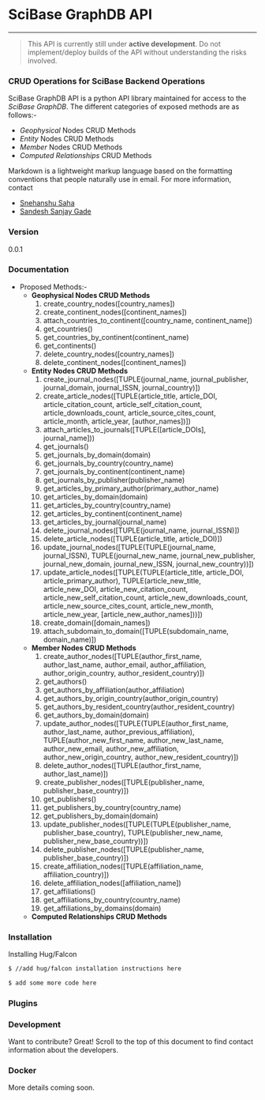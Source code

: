 # SciBase GraphDB API
___
> This API is currently still under **active development**. Do not implement/deploy builds of the API without understanding the risks involved.

### CRUD Operations for SciBase Backend Operations
SciBase GraphDB API is a python API library maintained for access to the *SciBase GraphDB*. The different categories of exposed methods are as follows:-
  - *Geophysical* Nodes CRUD Methods
  - *Entity* Nodes CRUD Methods
  - *Member* Nodes CRUD Methods
  - *Computed Relationships* CRUD Methods

Markdown is a lightweight markup language based on the formatting conventions that people naturally use in email. 
For more information, contact 
  - [Snehanshu Saha]
  - [Sandesh Sanjay Gade]

### Version
0.0.1

### Documentation

+ Proposed Methods:-
  - **Geophysical Nodes CRUD Methods**
    1. create_country_nodes([country_names])
    2. create_continent_nodes([continent_names])
    3. attach_countries_to_continent([country_name, continent_name])
    4. get_countries()
    5. get_countries_by_continent(continent_name)
    6. get_continents()
    7. delete_country_nodes([country_names])
    8. delete_continent_nodes([continent_names])
  - **Entity Nodes CRUD Methods**
    1. create_journal_nodes([TUPLE(journal_name, journal_publisher, journal_domain, journal_ISSN, journal_country)])
    2. create_article_nodes([TUPLE(article_title, article_DOI, article_citation_count, article_self_citation_count, article_downloads_count, article_source_cites_count, article_month, article_year, [author_names])])
    3. attach_articles_to_journals([TUPLE([article_DOIs], journal_name]))
    4. get_journals()
    5. get_journals_by_domain(domain)
    6. get_journals_by_country(country_name)
    7. get_journals_by_continent(continent_name)
    8. get_journals_by_publisher(publisher_name)
    9. get_articles_by_primary_author(primary_author_name)
    10. get_articles_by_domain(domain)
    11. get_articles_by_country(country_name)
    12. get_articles_by_continent(continent_name)
    13.	get_articles_by_journal(journal_name)
	14.	delete_journal_nodes([TUPLE(journal_name, journal_ISSN)])
	15.	delete_article_nodes([TUPLE(article_title, article_DOI)])
	16.	update_journal_nodes([TUPLE(TUPLE(journal_name, journal_ISSN), TUPLE(journal_new_name, journal_new_publisher, journal_new_domain, journal_new_ISSN, journal_new_country))])
	17.	update_article_nodes([TUPLE(TUPLE(article_title, article_DOI, article_primary_author), TUPLE(article_new_title, article_new_DOI, article_new_citation_count, article_new_self_citation_count, article_new_downloads_count, article_new_source_cites_count, article_new_month, article_new_year, [article_new_author_names]))])
	18.	create_domain([domain_names])
	19.	attach_subdomain_to_domain([TUPLE(subdomain_name, domain_name)]) 
  - **Member Nodes CRUD Methods**
    1.	create_author_nodes([TUPLE(author_first_name, author_last_name, author_email, author_affiliation, author_origin_country, author_resident_country)])
	2.	get_authors()
	3.	get_authors_by_affiliation(author_affiliation)
	4.	get_authors_by_origin_country(author_origin_country)
	5.	get_authors_by_resident_country(author_resident_country)
	6.	get_authors_by_domain(domain)
	7.	update_author_nodes([TUPLE(TUPLE(author_first_name, author_last_name, author_previous_affiliation), TUPLE(author_new_first_name, author_new_last_name, author_new_email, author_new_affiliation, author_new_origin_country, author_new_resident_country)])
	8.	delete_author_nodes([TUPLE(author_first_name, author_last_name)])
	9. 	create_publisher_nodes([TUPLE(publisher_name, publisher_base_country)])
	10.	get_publishers()
	11.	get_publishers_by_country(country_name)
	12.	get_publishers_by_domain(domain)
	13.	update_publisher_nodes([TUPLE(TUPLE(publisher_name, publisher_base_country), TUPLE(publisher_new_name, publisher_new_base_country))])
	14.	delete_publisher_nodes([TUPLE(publisher_name, publisher_base_country)])
	15.	create_affiliation_nodes([TUPLE(affiliation_name, affiliation_country)])
	16.	delete_affiliation_nodes([affiliation_name])
	17.	get_affiliations()
	18.	get_affiliations_by_country(country_name)
	19.	get_affiliations_by_domains(domain)
  - **Computed Relationships CRUD Methods**

### Installation

Installing Hug/Falcon

```sh
$ //add hug/falcon installation instructions here
```

```sh
$ add some more code here
```

### Plugins


### Development

Want to contribute? Great! Scroll to the top of this document to find contact information about the developers.

### Docker

More details coming soon.

[//]: # (These are reference links used in the body of this note and get stripped out when the markdown processor does its job. There is no need to format nicely because it shouldn't be seen. Thanks SO - http://stackoverflow.com/questions/4823468/store-comments-in-markdown-syntax)
   [snehanshu saha]: <snehanshusaha@pes.edu>
   [sandesh sanjay gade]: <fb.com/cyberbeast>